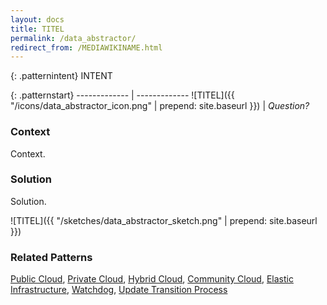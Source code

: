 ```yaml
---
layout: docs
title: TITEL
permalink: /data_abstractor/
redirect_from: /MEDIAWIKINAME.html
---
```


{: .patternintent}
INTENT

{: .patternstart}
------------- | -------------
![TITEL]({{ "/icons/data_abstractor_icon.png" | prepend: site.baseurl }})  | *Question?*

### Context

Context.

### Solution

Solution.
 
![TITEL]({{ "/sketches/data_abstractor_sketch.png" | prepend: site.baseurl }})

### Related Patterns
[Public Cloud](/public_cloud/), [Private Cloud](/private_cloud/), [Hybrid Cloud](/hybrid_cloud/), [Community Cloud](/community_cloud/), [Elastic Infrastructure](/elastic_infrastructure/), [Watchdog](/watchdog/), [Update Transition Process](/update_transition_process/)